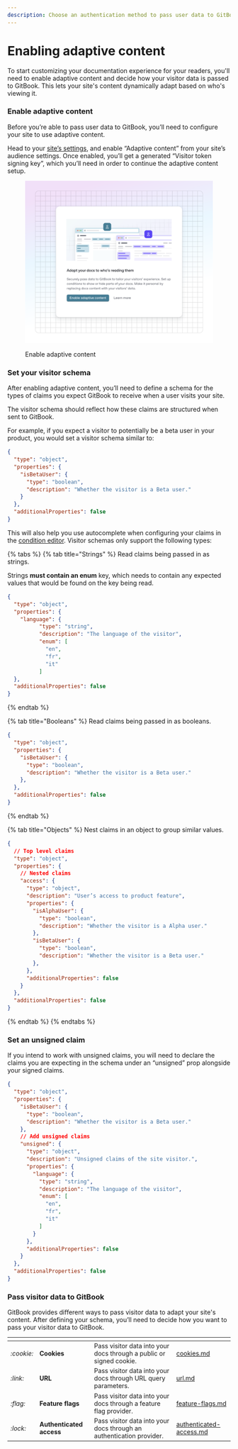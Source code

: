 ```yaml
---
description: Choose an authentication method to pass user data to GitBook.
---
```


# Enabling adaptive content

To start customizing your documentation experience for your readers, you'll need to enable adaptive content and decide how your visitor data is passed to GitBook. This lets your site's content dynamically adapt based on who's viewing it.

### Enable adaptive content

Before you’re able to pass user data to GitBook, you’ll need to configure your site to use adaptive content.

Head to your [site’s settings](../../site-settings.md), and enable “Adaptive content” from your site’s audience settings. Once enabled, you’ll get a generated “Visitor token signing key”, which you’ll need in order to continue the adaptive content setup.

<figure><img src="../../../.gitbook/assets/18_07_25_enable_adaptive_content.svg" alt="A GitBook screenshot showing the enable adaptive content toggle"><figcaption><p>Enable adaptive content</p></figcaption></figure>

### Set your visitor schema

After enabling adaptive content, you’ll need to define a schema for the types of claims you expect GitBook to receive when a user visits your site.

The visitor schema should reflect how these claims are structured when sent to GitBook.

For example, if you expect a visitor to potentially be a beta user in your product, you would set a visitor schema similar to:

```json
{
  "type": "object",
  "properties": {
    "isBetaUser": {
      "type": "boolean",
      "description": "Whether the visitor is a Beta user."
    }
  },
  "additionalProperties": false
}
```

This will also help you use autocomplete when configuring your claims in the [condition editor](../adapting-your-content.md#working-with-the-condition-editor). Visitor schemas only support the following types:

{% tabs %}
{% tab title="Strings" %}
Read claims being passed in as strings.

Strings **must contain an enum** key, which needs to contain any expected values that would be found on the key being read.

```json
{
  "type": "object",
  "properties": {
    "language": {
          "type": "string",
          "description": "The language of the visitor",
          "enum": [
            "en",
            "fr",
            "it"
          ]
  },
  "additionalProperties": false
}
```
{% endtab %}

{% tab title="Booleans" %}
Read claims being passed in as booleans.

```json
{
  "type": "object",
  "properties": {
    "isBetaUser": {
      "type": "boolean",
      "description": "Whether the visitor is a Beta user."
    },
  },
  "additionalProperties": false
}
```
{% endtab %}

{% tab title="Objects" %}
Nest claims in an object to group similar values.

```json
{
  // Top level claims
  "type": "object",
  "properties": {
    // Nested claims
    "access": {
      "type": "object",
      "description": "User’s access to product feature",
      "properties": {
        "isAlphaUser": {
          "type": "boolean",
          "description": "Whether the visitor is a Alpha user."
        },
        "isBetaUser": {
          "type": "boolean",
          "description": "Whether the visitor is a Beta user."
        },
      },
      "additionalProperties": false
    }
  },
  "additionalProperties": false
}
```
{% endtab %}
{% endtabs %}

### Set an unsigned claim

If you intend to work with unsigned claims, you will need to declare the claims you are expecting in the schema under an “unsigned” prop alongside your signed claims.

```json
{
  "type": "object",
  "properties": {
    "isBetaUser": {
      "type": "boolean",
      "description": "Whether the visitor is a Beta user."
    },
    // Add unsigned claims
    "unsigned": {
      "type": "object",
      "description": "Unsigned claims of the site visitor.",
      "properties": {
        "language": {
          "type": "string",
          "description": "The language of the visitor",
          "enum": [
            "en",
            "fr",
            "it"
          ]
        }
      },
      "additionalProperties": false
    }
  },
  "additionalProperties": false
}
```

### Pass visitor data to GitBook

GitBook provides different ways to pass visitor data to adapt your site's content. After defining your schema, you’ll need to decide how you want to pass your visitor data to GitBook.

<table data-card-size="large" data-view="cards"><thead><tr><th></th><th></th><th></th><th data-hidden data-card-target data-type="content-ref"></th></tr></thead><tbody><tr><td><i class="fa-cookie">:cookie:</i></td><td><strong>Cookies</strong></td><td>Pass visitor data into your docs through a public or signed cookie.</td><td><a href="cookies.md">cookies.md</a></td></tr><tr><td><i class="fa-link">:link:</i></td><td><strong>URL</strong></td><td>Pass visitor data into your docs through URL query parameters.</td><td><a href="url.md">url.md</a></td></tr><tr><td><i class="fa-flag">:flag:</i></td><td><strong>Feature flags</strong></td><td>Pass visitor data into your docs through a feature flag provider.</td><td><a href="feature-flags.md">feature-flags.md</a></td></tr><tr><td><i class="fa-lock">:lock:</i></td><td><strong>Authenticated access</strong></td><td>Pass visitor data into your docs through an authentication provider.</td><td><a href="authenticated-access.md">authenticated-access.md</a></td></tr></tbody></table>
